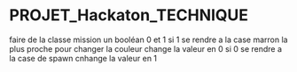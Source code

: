# PROJET_Hackaton_TECHNIQUE

faire de la classe mission un booléan 0 et 1 
si 1 se rendre a la case marron la plus proche pour changer la couleur change la valeur en 0
si 0 se rendre a la case de spawn cnhange la valeur en 1